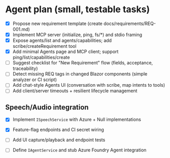 # Agent plan (small, testable tasks)

- [x] Propose new requirement template (create docs/requirements/REQ-001.md)
- [x] Implement MCP server (initialize, ping, fs/*) and stdio framing
- [x] Expose agents/list and agents/capabilities; add scribe/createRequirement tool
- [x] Add minimal Agents page and MCP client; support ping/list/capabilities/create
- [ ] Suggest checklist for "New Requirement" flow (fields, acceptance, traceability)
- [ ] Detect missing REQ tags in changed Blazor components (simple analyzer or CI script)
- [ ] Add chat-style Agents UI (conversation with scribe, map intents to tools)
- [ ] Add client/server timeouts + resilient lifecycle management

## Speech/Audio integration
- [x] Implement `ISpeechService` with Azure + Null implementations
- [x] Feature-flag endpoints and CI secret wiring
- [ ] Add UI capture/playback and endpoint tests
- [ ] Define `IAgentService` and stub Azure Foundry Agent integration

